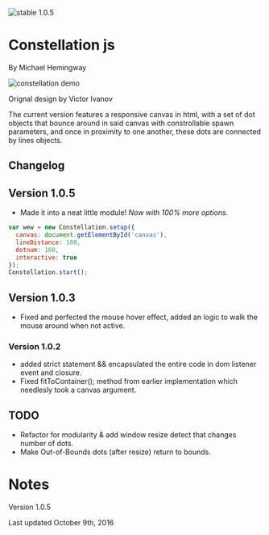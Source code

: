 ![stable 1.0.5](https://img.shields.io/badge/stable-1.0.5-brightgreen.svg "Stable!!")

Constellation js
================

By Michael Hemingway

![constellation demo](http://live.arthem.co/constellation.gif "constellation js")

Orignal design by Victor Ivanov

The current version features a responsive canvas in html, with a set of dot objects that bounce around in said canvas with constrollable spawn parameters, and once in proximity to one another, these dots are connected by lines objects.

## Changelog ##

## Version 1.0.5

* Made it into a neat little module! _Now with 100% more options._

```javascript
var wew = new Constellation.setup({
  canvas: document.getElementById('canvas'),
  lineDistance: 100,
  dotnum: 160,
  interactive: true
});
Constellation.start();
```

## Version 1.0.3

* Fixed and perfected the mouse hover effect, added an logic to walk the mouse around when not active.

### Version 1.0.2

* added strict statement && encapsulated the entire code in dom listener event and closure.
* Fixed fitToContainer(); method from earlier implementation which needlesly took a canvas argument.


## TODO ##


* Refactor for modularity & add window resize detect that changes number of dots.
* Make Out-of-Bounds dots (after resize) return to bounds. 



Notes
================================================================

Version 1.0.5

Last updated October 9th, 2016